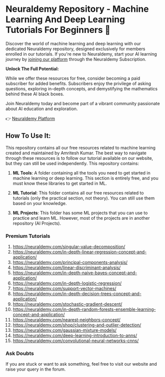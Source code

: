 # Neuraldemy Repository - Machine Learning And Deep Learning Tutorials For Beginners 🧠

Discover the world of machine learning and deep learning with our dedicated Neuraldemy repository, designed exclusively for members enrolled in our tutorials. If you're new to Neuraldemy, start your AI learning journey by [joining our platform](https://neuraldemy.com/subscription) through the Neuraldemy Subscription.

**Unlock The Full Potential:**

While we offer these resources for free, consider becoming a paid subscriber for added benefits. Subscribers enjoy the privilege of asking questions, exploring in-depth concepts, and demystifying the mathematics behind these AI black boxes. 

Join Neuraldemy today and become part of a vibrant community passionate about AI education and exploration.

👉 [Neuraldemy Platform](https://neuraldemy.com/)

## How To Use It: 

This repository contains all our free resources related to machine learning created and maintained by Amritesh Kumar. The best way to navigate through these resources is to follow our tutorial available on our website, but they can still be used independently. This repository contains:

1. **ML Tools**: A folder containing all the tools you need to get started in machine learning or deep learning. This section is entirely free, and you must know these libraries to get started in ML.

2. **ML Tutorial**: This folder contains all our free resources related to tutorials (only the practical section, not theory). You can still use them based on your knowledge.

3. **ML Projects**: This folder has some ML projects that you can use to practice and learn ML. However, most of the projects are in another repository (AI Projects).

### Premium Tutorials

1. https://neuraldemy.com/singular-value-decomposition/
2. https://neuraldemy.com/in-depth-linear-regression-concept-and-application/
3. https://neuraldemy.com/principal-components-analysis/
4. https://neuraldemy.com/linear-discriminant-analysis/
5. https://neuraldemy.com/in-depth-naive-bayes-concept-and-application/
6. https://neuraldemy.com/in-depth-logistic-regression/
7. https://neuraldemy.com/support-vector-machines/
8. https://neuraldemy.com/in-depth-decision-trees-concept-and-application/
9. https://neuraldemy.com/stochastic-gradient-descent/
10. https://neuraldemy.com/in-depth-random-forests-ensemble-learning-concept-and-application/
11. https://neuraldemy.com/nearest-neighbors-concept/
12. https://neuraldemy.com/shop/clustering-and-outlier-detection/
13. https://neuraldemy.com/gaussian-mixture-models/
14. https://neuraldemy.com/deep-learning-introduction-to-anns/
15. https://neuraldemy.com/convolutional-neural-networks-cnns/

### Ask Doubts

If you are stuck or want to ask something, feel free to visit our website and raise your query in the forum. 
